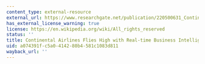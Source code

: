 ```yaml
---
content_type: external-resource
external_url: https://www.researchgate.net/publication/220500631_Continental_Airlines_Flies_High_with_Real-Time_Business_Intelligence
has_external_license_warning: true
license: https://en.wikipedia.org/wiki/All_rights_reserved
status: ''
title: Continental Airlines Flies High with Real-time Business Intelligence
uid: a074391f-c5a0-4142-80b4-581c1083d811
wayback_url: ''
---
```

